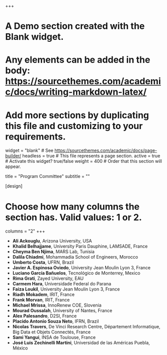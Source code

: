 +++
# A Demo section created with the Blank widget.
# Any elements can be added in the body: https://sourcethemes.com/academic/docs/writing-markdown-latex/
# Add more sections by duplicating this file and customizing to your requirements.

widget = "blank"  # See https://sourcethemes.com/academic/docs/page-builder/
headless = true  # This file represents a page section.
active = true  # Activate this widget? true/false
weight = 400  # Order that this section will appear.

title = "Program Committee"
subtitle = ""

[design]
  # Choose how many columns the section has. Valid values: 1 or 2.
  columns = "2"
+++

- **Ali Ackouglu**, Arizona University, USA
- **Khalid Belhajjame**, University Paris Dauphine, LAMSADE,  France
- **Cheyma Ben Njima**, MARS Lab, Tunisia
- **Dalila Chiadmi**,  Mohammadia School of Engineers, Morocco
- **Umberto Costa**, UFRN, Brazil
- **Javier A. Espinosa Oviedo**, University Jean Moulin Lyon 3, France
- **Luciano García Bañuelos**, Tecnológico de Monterrey, Mexico
- **Rima Grati**, Zayed University, EAU
- **Carmem Hara**, Universidade Federal do Parana
- **Faiza Loukil**, University Jean Moulin Lyon 3, France
- **Riadh Mokadem**, IRIT, France
- **Frank Morvan**, IRIT, France
- **Michael Mrissa**, InnoRenew COE, Slovenia
- **Mourad Oussalah**, University of Nantes, France
- **Alex Palesandro**, D2SI, France
- **Placido Antonio Souza Neto**, IFRN, Brazil
- **Nicolas Travers**, De Vinci Research Centre, Département Informatique, Big Data et Objets Connectés, France
- **Sami Yangui**, INSA  de Toulouse, France
- **José Luis Zechinelli Martini**, Universidad de las Américas Puebla, México
